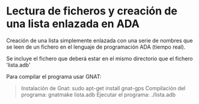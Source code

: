 # Lectura de ficheros y creación de una lista enlazada en ADA
Creación de una lista simplemente enlazada con una serie de nombres que se leen de un fichero en el lenguaje de programación ADA (tiempo real).

Se incluye el fichero que deberá estar en el mismo directorio que el fichero 'lista.adb'

Para compilar el programa usar GNAT:
> Instalación de Gnat: sudo apt-get install gnat-gps
>Compilación del programa: gnatmake lista.adb
>Ejecutar el programa: ./lista.adb
